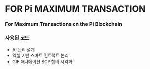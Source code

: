 # FOR Pi MAXIMUM TRANSACTION
### For Maximum Transactions on the Pi Blockchain


### 사용된 코드

* AI 논리 설계
* 엑셀 기반 스마트 컨트랙트 논리
* GIF 애니메이션 SCP 합의 시각화
